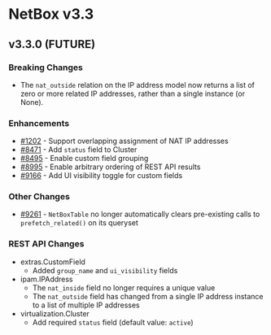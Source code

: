 # NetBox v3.3

## v3.3.0 (FUTURE)

### Breaking Changes

* The `nat_outside` relation on the IP address model now returns a list of zero or more related IP addresses, rather than a single instance (or None).

### Enhancements

* [#1202](https://github.com/netbox-community/netbox/issues/1202) - Support overlapping assignment of NAT IP addresses
* [#8471](https://github.com/netbox-community/netbox/issues/8471) - Add `status` field to Cluster
* [#8495](https://github.com/netbox-community/netbox/issues/8495) - Enable custom field grouping
* [#8995](https://github.com/netbox-community/netbox/issues/8995) - Enable arbitrary ordering of REST API results
* [#9166](https://github.com/netbox-community/netbox/issues/9166) - Add UI visibility toggle for custom fields

### Other Changes

* [#9261](https://github.com/netbox-community/netbox/issues/9261) - `NetBoxTable` no longer automatically clears pre-existing calls to `prefetch_related()` on its queryset

### REST API Changes

* extras.CustomField
    * Added `group_name` and `ui_visibility` fields
* ipam.IPAddress
    * The `nat_inside` field no longer requires a unique value
    * The `nat_outside` field has changed from a single IP address instance to a list of multiple IP addresses
* virtualization.Cluster
    * Add required `status` field (default value: `active`)
